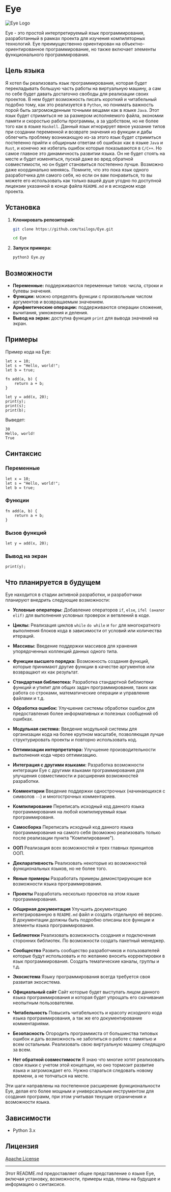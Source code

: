 # Eye

![Eye Logo](https://github.com/tailogs/Eye/assets/69743960/238ea7db-d4a2-4969-a4bc-115133a571a8)

Eye - это простой интерпретируемый язык программирования, разработанный в рамках проекта для изучения компиляторных технологий. Eye преимущественно ориентирован на объектно-ориентированное программирование, но также включает элементы функционального программирования.

## Цель языка

Я хотел бы реализовать язык программирования, которая будет перекладывать большую часть работы на виртуальную машину, а сам по себе будет давать достаточно свободы для реализации своих проектов.
В нем будет возможность писать короткий и читабельный подобно тому, как это реализуется в `Python`, но понимать важность порой быть загроможденным точными вещами как в языке `Java`. 
Этот язык будет стримиться не за размером исполняемого файла, экономии памяти и скоростью работы программы, а за удобством, но не более того как в языке `Haskell`.
Данный язык игнорирует явное указание типов при создании переменной и возврате значения из функции и дабы облегчить проблему возникающую из-за этого язык будет стримиться постепенно прийти к общирным ответам об ошибках как в языке `Java` и `Rust`, и конечно же избегать ошибок которые показываются в `C/C++`.
Но самое главное это динамичность развитии языка. Он не будет стоять на месте и будет изменяться, пускай даже во вред обратной совместимости, но он будет становиться постепенно лучше. Возможно даже координально меняясь.
Помните, что это пока язык одного разработчика для самого себя, но если он вам понравиться, то вы можете его использовать как только вашей душе угодно по доступной лицензии указанной в конце файла `README.md` и в исходном коде проекта.

## Установка

1. **Клонировать репозиторий:**

   ```bash
   git clone https://github.com/tailogs/Eye.git
   ```

   ```bash
   cd Eye
   ```

2. **Запуск примера:**

   ```bash
   python3 Eye.py
   ```

## Возможности

- **Переменные:** поддерживаются переменные типов: числа, строки и булевы значения.
- **Функции:** можно определять функции с произвольным числом аргументов и возвращаемым значением.
- **Арифметические операции:** поддерживаются операции сложения, вычитания, умножения и деления.
- **Вывод на экран:** доступна функция `print` для вывода значений на экран.

## Примеры

Пример кода на Eye:

```eye
let x = 10;
let s = "Hello, world!";
let b = true;

fn add(a, b) {
    return a + b;
}

let y = add(x, 20);
print(y);    
print(s);    
print(b);    
```
Выведет:
```
30
Hello, world!
True
```

## Синтаксис

### Переменные

```eye
let x = 10;
let s = "Hello, world!";
let b = true;
```

### Функции

```eye
fn add(a, b) {
    return a + b;
}
```

### Вызов функций

```eye
let y = add(x, 20);
```

### Вывод на экран

```eye
print(y);
```

## Что планируется в будущем

Eye находится в стадии активной разработки, и разработчики планируют внедрить следующие возможности:

- **Условные операторы:** Добавление операторов `if`, `else`, `ifel (аналог elif)` для выполнения условных проверок и ветвлений в коде.

- **Циклы:** Реализация циклов `while` `do while` и `for` для многократного выполнения блоков кода в зависимости от условий или количества итераций.

- **Массивы:** Введение поддержки массивов для хранения упорядоченных коллекций данных одного типа.

- **Функции высшего порядка:** Возможность создания функций, которые принимают другие функции в качестве аргументов или возвращают их как результат.

- **Стандартная библиотека:** Разработка стандартной библиотеки функций и утилит для общих задач программирования, таких как работа со строками, математические операции и управление файлами и т.д.

- **Обработка ошибок:** Улучшение системы обработки ошибок для предоставления более информативных и полезных сообщений об ошибках.

- **Модульная система:** Введение модульной системы для организации кода на более крупном масштабе, позволяющая лучше структурировать проекты и повторно использовать код.

- **Оптимизации интерпретатора:** Улучшение производительности выполнения кода через оптимизацию.

- **Интеграция с другими языками:** Разработка возможности интеграции Eye с другими языками программирования для улучшения совместимости и расширения возможностей разработки.

- **Комментарии** Введение поддержки однострочных (начинающихся с символов `--`) и многострочных комментариев.

- **Компилирование** Переписать исходный код данного языка программирования на любой компилируемый язык программированя.

- **Самосборка** Переписать исходный код данного языка программирования на самого себя (возможно реализовать только после реализации пункта "Компилирование").

- **ООП** Реализация всех возможностей и трех главных принципов ООП.

- **Декларативность** Реализовать некоторые из возможностей функциональных языков, но не более того.

- **Явные примеры** Разработать примеры демонстрирующие все возможности языка программирования.

- **Проекты** Разработать несколько проектов на этом языке программирования.

- **Общирная документация** Улучшить документацию интегрированную в `README.md` файл и создать отдельную её версию. В документации должны быть подробно описаны все функции и элементы языка программирования.

- **Библиотеки** Реализовать возможность создания и подключения сторонних библиотек. По возможности создать пакетный менеджер.

- **Сообщество** Развить сообщество разработчиков и пользователей которые будут использовать и по желанию вносить корректировки в язык программирования. Создать тематические каналы, группы и т.д.

- **Экосистема** Языку программирования всегда требуется своя развитая экосистема.

- **Официальный сайт** Сайт которые будет выступать лицом данного языка программирования и которая будет упрощать его скачивания неопытным пользователям.

- **Читабельность** Повысить читабельность и красоту исходного кода языка программирования, а так же его документирование комментариями.

- **Безопасность** Огородить программиста от большинства типовых ошибок и дать возможность не заботиться о работе с памятью и всем остальным. Реализовать свою виртуальную машину следящую за всем.

- **Нет обратной совместимости** Я знаю что многие хотят реализовать свои языки с учетом этой концепции, но оно тормозит развитие языка и загромождает его. Нужно стараться следовать новому времени, а не топчаться на месте.

Эти шаги направлены на постепенное расширение функциональности Eye, делая его более мощным и универсальным инструментом для создания программ, при этом учитывая текущие ограничения и возможности языка.

## Зависимости

- Python 3.x

## Лицензия

[Apache License](LICENSE)

---

Этот README.md предоставляет общее представление о языке Eye, включая установку, возможности, примеры кода, планы на будущее и информацию о синтаксисе.